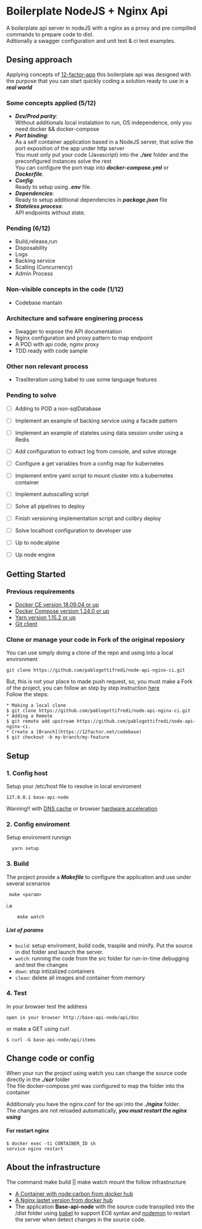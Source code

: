 # Boilerplate NodeJS + Nginx Api 

A boilerplate api server in nodeJS with a nginx as a proxy and pre compilled commands to prepare code to dist.  
Aditionally a swagger configuration and unit test & ci test examples.  

## Desing approach 
Applying concepts of [12-factor-app](https://12factor.net/) this boilerplate api was designed with the purpose that you can start quickly coding a solution ready to use in a ***real world***

### Some concepts applied (5/12)
* ***Dev/Prod parity***:  
   Without additionals local instalation to run, OS independence, only you need docker && docker-compose 
* ***Port binding***:  
   As a self container application based in a NodeJS server, that solve the port exposition of the app under http server  
   You must only put your code (Javascript) into the ***./src*** folder and the preconfigured instances solve the rest   
   You can configure the port map into ***docker-compose.yml*** or ***Dockerfile***. 
* ***Config***:  
   Ready to setup using ***.env*** file.  
* ***Dependencies***:  
   Ready to setup additional dependencies in ***package.json*** file
* ***Stateless process***:  
   API endpoints without state.

### Pending (6/12)
* Build,release,run
* Disposability
* Logs
* Backing service
* Scalling (Concurrency)
* Admin Process

### Non-visible concepts in the code (1/12)
* Codebase mantain

### Architecture and sofware enginering process
* Swagger to expose the API documentation
* Nginx configuration and proxy pattern to map endpoint
* A POD with api code, nginx proxy
* TDD ready with code sample

### Other non relevant process
* Trasliteration using babel to use some language features

### Pending to solve
- [ ] Adding to POD a non-sqlDatabase
- [ ] Implement an example of backing service using a facade pattern
- [ ] Implement an example of stateles using data session under using a Redis
- [ ] Add configuration to extract log from console, and solve storage
- [ ] Configure a get variables from a config map for kubernetes
- [ ] Implement entire yaml script to mount cluster into a kubernetes container
- [ ] Implement autoscalling script
- [ ] Solve all pipelines to deploy
- [ ] Finish versioning implementation script and colibry deploy
- [ ] Solve localhost configuration to developer use   
- [ ] Up to node:alpine
- [ ] Up node engine


## Getting Started

### Previous requirements
* [Docker CE version 18.09.04 or up](https://docs.docker.com/install/linux/docker-ce/ubuntu/) 
* [Docker Compose version 1.24.0 or up](https://docs.docker.com/compose/install/) 
* [Yarn version 1.15.2 or up](https://yarnpkg.com/lang/en/docs/install/#debian-stable)
* [Git client](https://git-scm.com/)

### Clone or manage your code in Fork of the original reposiory
You can use simply doing a clone of the repo and using into a local environment
```
git clone https://github.com/pablogottifredi/node-api-nginx-ci.git
```
But, this is not your place to made push request, so, you must make a Fork of the project, you can follow an step by step instruction [here](https://blog.scottlowe.org/2015/01/27/using-fork-branch-git-workflow/)  
Follow the steps:
```
* Making a local clone
$ git clone https://github.com/pablogottifredi/node-api-nginx-ci.git
* Adding a Remote
$ git remote add upstream https://github.com/pablogottifredi/node-api-nginx-ci.
* Create a [Branch](https://12factor.net/codebase)
$ git checkout -b my-branch/my-feature
```

## Setup
### 1. Config host 
Setup your /etc/host file to resolve in local enviroment
```
127.0.0.1 base-api-node 
```
Warning!! with [DNS cache](https://beebom.com/how-flush-dns-cache-linux/) or browser [hardware acceleration](https://www.google.com/search?q=use+hardware+acceleration+when+available)

### 2. Config enviroment
Setup enviroment runnign
```
  yarn setup 
```

### 3. Build  

The project provide a ***Makefile*** to configure the application and use under several scenarios 
```
 make <param>
```
i.e
```
    make watch
```
##### List of params

* `build`: setup enviroment, build code, traspile and minify. Put the source in dist folder and launch the server.  
* `watch`: running the code from the src folder for run-in-time debugging and test the changes 
* `down`: stop intizalized containers 
* `clean`: delete all images and container from memory

### 4. Test
In your browser test the address
``` 
open in your browser http://base-api-node/api/doc
```
or make a GET using curl
```
$ curl -G base-api-node/api/items
```

## Change code or config
When your run the project using watch you can change the source code directly in the ***./scr*** folder  
The file docker-compose.yml was configured to map the folder into the container

Additionaly you have the nginx.conf for the api into the ***./nginx*** folder.  
The changes are not reloaded automatically, ***you must restart the nginx using***
#### For restart nginx
```
$ docker exec -ti CONTAINER_ID sh
service nginx restart
```

## About the infrastructure
The command make build || make watch mount the follow infrastructure

* [A Container with node:carbon from docker hub](https://hub.docker.com/r/mhart/alpine-node/)
* [A Nginx lastet version from docker hub](https://hub.docker.com/_/nginx)
* The application **Base-api-node** with the source code transpiled into the /dist folder using [babel](https://babeljs.io/docs/en/babel-node) to support EC6 syntax and [nodemon](https://www.npmjs.com/package/nodemon) to restart the server when detect changes in the source code. 


